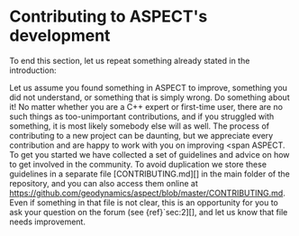 # Contributing to ASPECT's development

To end this section, let us repeat something already stated in the
introduction:

<div class="center">

</div>

Let us assume you found something in ASPECT to
improve, something you did not understand, or something that is simply wrong.
Do something about it! No matter whether you are a C++ expert or first-time
user, there are no such things as too-unimportant contributions, and if you
struggled with something, it is most likely somebody else will as well. The
process of contributing to a new project can be daunting, but we appreciate
every contribution and are happy to work with you on improving <span
ASPECT. To get you started we have collected a set of
guidelines and advice on how to get involved in the community. To avoid
duplication we store these guidelines in a separate file [CONTRIBUTING.md][]
in the main folder of the repository, and you can also access them online at
<https://github.com/geodynamics/aspect/blob/master/CONTRIBUTING.md>. Even if
something in that file is not clear, this is an opportunity for you to ask
your question on the forum (see {ref}`sec:2][], and let us know that file
needs improvement.

